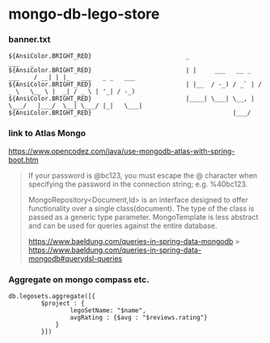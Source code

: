 # mongo-db-lego-store

### banner.txt
```
${AnsiColor.BRIGHT_RED}                          _                           ___   _
${AnsiColor.BRIGHT_RED}                          | |     ___   __ _   ___    / __| | |_   ___   _ _   ___
${AnsiColor.BRIGHT_RED}                          | |__  / -_) / _` | / _ \   \__ \ |  _| / _ \ | '_| / -_)
${AnsiColor.BRIGHT_RED}                          |____| \___| \__, | \___/   |___/  \__| \___/ |_|   \___|
${AnsiColor.BRIGHT_RED}                                       |___/
```

### link to Atlas Mongo
https://www.opencodez.com/java/use-mongodb-atlas-with-spring-boot.htm
> If your password is @bc123, you must escape the @ character when specifying the password in the connection string; e.g. %40bc123.
>
>MongoRepository<Document,Id> is an interface designed to offer functionality over a single class(document). 
>The type of the class is passed as a generic type parameter. 
>MongoTemplate is less abstract and can be used for queries against the entire database.
>
>
>https://www.baeldung.com/queries-in-spring-data-mongodb
    > https://www.baeldung.com/queries-in-spring-data-mongodb#querydsl-queries
>

### Aggregate on mongo compass etc.
```
db.legosets.aggregate([{
         $project : {
                 legoSetName: "$name",
                 avgRating : {$avg : "$reviews.rating"}
             }
         }])
```